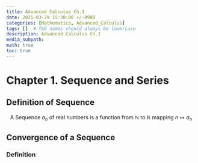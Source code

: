 ```yaml
---
title: Advanced Calculus Ch.1
date: 2025-03-29 15:30:00 +/-0900
categories: [Mathematics, Advanced_Calculus]
tags: []  # TAG names should always be lowercase
description: Advanced Calculus Ch.1
media_subpath: 
math: true
toc: true
---
```

# **Chapter 1. Sequence and Series** 
## **Definition of Sequence**
$$\text{A Sequence {$a_n$} of real numbers is a function from $\mathbb{N}$ to $\mathbb{R}$ mapping $n \mapsto a_n$}$$
## **Convergence of a Sequence**
### **Definition**
